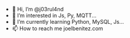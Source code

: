 - 👋 Hi, I’m @j03rul4nd
- 👀 I’m interested in Js, Py, MQTT...
- 🌱 I’m currently learning Python, MySQL, Js...
- 📫 How to reach me joelbenitez.com
